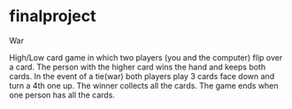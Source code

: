 finalproject
============

War

High/Low card game in which two players (you and the computer) flip over a card. The person with the higher card wins the hand and keeps both cards.  In the event of a tie(war) both players play 3 cards face down and turn a 4th one up. The winner collects all the cards.  The game ends when one person has all the cards.